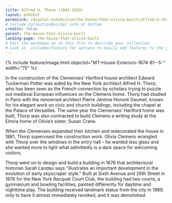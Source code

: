 ```yaml
---
title: Alfred H. Thorp (1843-1919)
layout: exhibit
permalink: /digital-exhibition/the-house-that-olivia-built/alfred-h-thorp.html
# include CollectionBuilder info at bottom
credits: false
parent: the-house-that-olivia-built
landing-page: the-house-that-olivia-built
# Edit the markdown on in this file to describe your collection
# Look in _includes/feature for options to easily add features to the page
---
```


{% include feature/image.html objectid="MT-House-Exteriors-1874-81--5-" width="75" %}

In the construction of the Clemenses’ Hartford house architect Edward Tuckerman Potter was aided by the New York architect Alfred H. Thorp, who has been seen as the French connection by scholars trying to puzzle out medieval European influences on the Clemens home. Thorp had studied in Paris with the renowned architect Pierre Jérôme Honoré Daumet, known for his elegant work on civic and church buildings, including the chapel at the Palace of Versailles. The same year the Clemenses’ Hartford home was built, Thorp was also contracted to build Clemens a writing study at the Elmira home of Olivia’s sister, Susan Crane. 

When the Clemenses expanded their kitchen and redecorated the house in 1881, Thorp supervised the construction work. Olivia Clemens wrangled with Thorp over the windows in the entry hall – he wanted less glass and she wanted more to light what admittedly is a dark space for welcoming visitors.

Thorp went on to design and build a building in 1876 that architectural historian Sarah Landau says "illustrates an important development in the evolution of early skyscraper style." Built at Sixth Avenue and 26th Street in 1876 for the New York Racquet Court Club, the building had two courts, a gymnasium and bowling facilities,  painted differently for daytime and nighttime play.  The building received landmark status from the city in 1989, only to have it almost immediately revoked, and it was demolished.